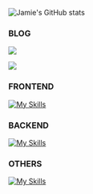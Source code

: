 ![Jamie's GitHub stats](https://github-readme-stats.vercel.app/api?username=JamieLoLo&theme=calm_pink&show_icons=true)

<h3>BLOG</h3>

[![](https://img.shields.io/badge/-MEDIUM-242937?style=for-the-badge&logo=medium&logoColor=ffffff)](https://medium.com/@jamielolo)

[![](https://img.shields.io/badge/MEDIUM-242937?logo=medium&logoColor=fff&style=flat)](https://medium.com/@jamielolo)



<h3>FRONTEND</h3>

[![My Skills](https://skillicons.dev/icons?i=html,css,sass,js,ts,react,redux,nextjs,tailwind,bootstrap)](https://skillicons.dev)

<h3>BACKEND</h3>

[![My Skills](https://skillicons.dev/icons?i=mongodb)](https://skillicons.dev)

<h3>OTHERS</h3>

[![My Skills](https://skillicons.dev/icons?i=postman)](https://skillicons.dev)
